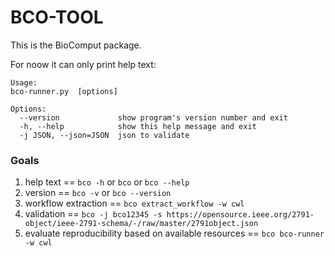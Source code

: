 # BCO-TOOL

This is the BioComput package. 


For noow it can only print help text:
```
Usage: 
bco-runner.py  [options]

Options:
  --version             show program's version number and exit
  -h, --help            show this help message and exit
  -j JSON, --json=JSON  json to validate
````

### Goals
1. help text == `bco -h` or `bco` or `bco --help`
2. version == `bco -v` or `bco --version`
3. workflow extraction == `bco extract_workflow -w cwl`
4. validation == `bco -j bco12345 -s https://opensource.ieee.org/2791-object/ieee-2791-schema/-/raw/master/2791object.json`
5. evaluate reproducibility based on available resources == `bco bco-runner -w cwl`

